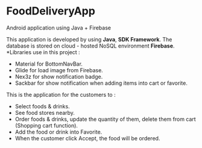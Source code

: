 # FoodDeliveryApp
Android application using Java + Firebase

This application is developed by using **Java**, **SDK Framework**. The database is stored on cloud - hosted NoSQL environment **Firebase**. 
*Libraries use in this project :
- Material for BottomNavBar.
- Glide for load image from Firebase.
- Nex3z for show notification badge.
- Sackbar for show notification when adding items into cart or favorite.

This is the application for the customers to : 
- Select foods & drinks.
- See food stores nearby.
- Order foods & drinks, update the quantity of them, delete them from cart (Shopping cart function).
- Add the food or drink into Favorite.
- When the customer click Accept, the food will be ordered.
